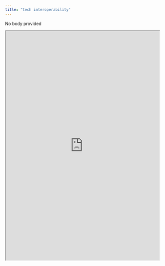 ```yaml
---
title: "tech interoperability"
---
```


No body provided
<iframe height="750" width="100%" src="https://ewelton.github.io/ktest/wiki.html#tech%20interoperability"></iframe>
